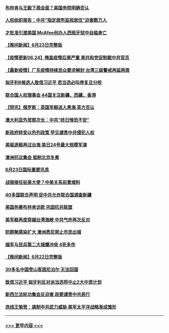 #### [布林肯与王毅下周会面？美国务院明确否认](../pages/prog202/a103150068.md?t=06241501) 
#### [人权组织报告：中共“指定居所监视居住”迫害数万人](../pages/prog202/a103149940.md?t=06241501) 
#### [才批准引渡美国 McAfee创办人西班牙狱中自缢身亡](../pages/prog202/a103149948.md?t=06241501) 
#### [【晚间新闻】6月23日完整版](../pages/prog202/a103149960.md?t=06241501) 
#### [【疫情更新06.24】掩盖疫情后果严重 美共和党促制裁中共官员](../pages/prog202/a103133785.md?t=06241501) 
#### [【最新疫情】广东疫情持续民众要求解封 台湾三级警戒再延两周](../pages/prog202/a103149544.md?t=06241501) 
#### [匈牙利6候选人致信习近平 若当选必叫停复旦分校](../pages/prog202/a103149677.md?t=06241501) 
#### [联合国人权理事会 44国关注新疆、西藏、香港](../pages/prog202/a103149645.md?t=06241501) 
#### [【短讯】俄罗斯：英国军舰进入黑海 英方否认](../pages/prog202/a103149549.md?t=06241501) 
#### [澳大利亚外贸部次长：中共“终日惶恐不安”](../pages/prog202/a103149532.md?t=06241501) 
#### [新政府转变以色列政策 罕见谴责中共侵犯人权](../pages/prog202/a103149446.md?t=06241501) 
#### [美驱逐舰再过台海 美日24号最大规模军演](../pages/prog202/a103149475.md?t=06241501) 
#### [澳洲抗议集会 抵制北京冬奥](../pages/prog202/a103149467.md?t=06241501) 
#### [6月23日国际重要讯息](../pages/prog202/a103149296.md?t=06241501) 
#### [战狼接任驻美大使？中美关系前景难料](../pages/prog202/a103149261.md?t=06241501) 
#### [40多国联合声明 促中共允许联合国调查新疆](../pages/prog202/a103149254.md?t=06241501) 
#### [美国务卿布林肯访欧 巩固抗共联盟](../pages/prog202/a103149209.md?t=06241501) 
#### [美军舰再度穿越台湾海峡 中共气炸再次反对](../pages/prog202/a103149207.md?t=06241501) 
#### [防群聚感染扩大 澳洲悉尼禁止市民出城](../pages/prog202/a103149142.md?t=06241501) 
#### [缅军与民兵第二大城爆冲突 4死多伤](../pages/prog202/a103149133.md?t=06241501) 
#### [【晚间新闻】6月22日完整版](../pages/prog202/a103149044.md?t=06241501) 
#### [30多名中国登山客困尼泊尔 无法回国](../pages/prog202/a103149101.md?t=06241501) 
#### [致信习近平 匈牙利反对派当选将中止2大中资计划](../pages/prog202/a103149027.md?t=06241501) 
#### [新西兰法轮功集会反迫害 政要谴责中共恶行](../pages/prog202/a103148978.md?t=06241501) 
#### [连线王愉贺：遏制中共武力威胁 美军太平洋战略渐成雏形](../pages/prog202/a103148053.md?t=06241501) 

----
#### [ >>> 更早内容 <<< ](../indexes/prog202-earlier.md)
